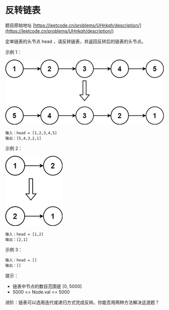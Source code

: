 # 反转链表

题目原始地址 [https://leetcode.cn/problems/UHnkqh/description/](https://leetcode.cn/problems/UHnkqh/description/)

定单链表的头节点 head ，请反转链表，并返回反转后的链表的头节点。

示例 1：

![](./rev1ex1.jpg)

```plain
输入：head = [1,2,3,4,5]
输出：[5,4,3,2,1]
```

示例 2：

![](./rev1ex2.jpg)

```plain
输入：head = [1,2]
输出：[2,1]
```

示例 3：

```plain
输入：head = []
输出：[]
```

提示：

- 链表中节点的数目范围是 [0, 5000]
- 5000 <= Node.val <= 5000

进阶：链表可以选用迭代或递归方式完成反转。你能否用两种方法解决这道题？
